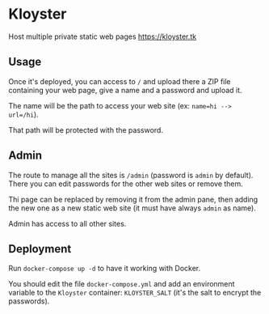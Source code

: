 # Kloyster

Host multiple private static web pages https://kloyster.tk

## Usage

Once it's deployed, you can access to `/` and upload there a ZIP file containing your web page, give a name and a password and upload it.

The name will be the path to access your web site (ex: `name=hi --> url=/hi`).

That path will be protected with the password.

## Admin

The route to manage all the sites is `/admin` (password is `admin` by default). There you can edit passwords for the other web sites or remove them.

Thi page can be replaced by removing it from the admin pane, then adding the new one as a new static web site (it must have always `admin` as name).

Admin has access to all other sites.

## Deployment

Run `docker-compose up -d` to have it working with Docker.

You should edit the file `docker-compose.yml` and add an environment variable to the `Kloyster` container: `KLOYSTER_SALT` (it's the salt to encrypt the passwords).

